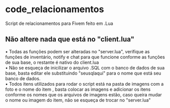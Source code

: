 # code_relacionamentos
Script de relacionamentos para Fivem feito em .Lua
## Não altere nada que está no "client.lua"
• Todas as funções podem ser alteradas no "server.lua", verifique as funções de inventário, notify e chat para que funcione conforme as funções de sua base, o restante é nativo do client.lua<br>
• Não se esqueça de inicilizar o arquivo .SQL com o banco de dados de sua base, basta editar ele substituindo "seusqlaqui" para o nome que está seu banco de dados.<br>
• Todos itens utilizados para rodar o script está na pasta de imagens com a foto e o nome do item , basta colocar as imagens e adicionar os itens conforme os nomes que os arquivos de imagens estão, caso queira mudar o nome ou imagem do item, não se esqueça de trocar no "server.lua"<br>

